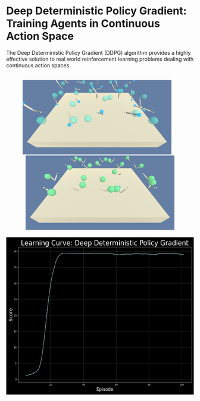 # Deep Deterministic Policy Gradient: Training Agents in Continuous Action Space

The Deep Deterministic Policy Gradient (DDPG) algorithm provides a highly effective solution to real world reinforcement learning problems dealing with continuous action spaces.


<br />

<div align="center">
  <img width="400" height="200" src="saved_files/untrained_agents.gif">
  &nbsp;&nbsp;&nbsp;
  <img width="400" height="200" src="saved_files/trained_agents.gif">
</div>

<br />

<div align="center">
  <img width="550" height="423" img src="saved_files/scores_mavg_101.png">
</div>

<br />
